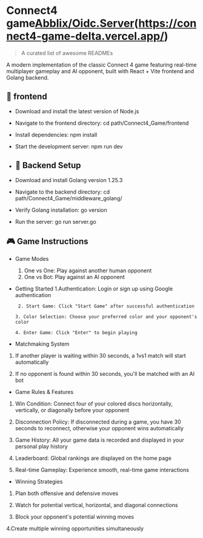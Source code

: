 
# Connect4 game[Abblix/Oidc.Server](https://github.com/Abblix/Oidc.Server#readme)(https://connect4-game-delta.vercel.app/)
> A curated list of awesome READMEs
> 

A modern implementation of the classic Connect 4 game featuring real-time multiplayer gameplay and AI opponent, built with React + Vite frontend and Golang backend.
   
## 🚀 frontend

-  Download and install the latest version of Node.js
- Navigate to the frontend directory:  cd path/Connect4_Game/frontend
- Install dependencies: npm install
- Start the development server: npm run dev

  
- ## 🔧 Backend Setup
- Download and install Golang version 1.25.3
- Navigate to the backend directory: cd path/Connect4_Game/middleware_golang/
- Verify Golang installation: go version
- Run the server: go run server.go

  
## 🎮 Game Instructions

- Game Modes
    1. One vs One: Play against another human opponent
    2. One vs Bot: Play against an AI opponent

- Getting Started
       1.Authentication: Login or sign up using Google authentication

       2. Start Game: Click "Start Game" after successful authentication

      3. Color Selection: Choose your preferred color and your opponent's color

      4. Enter Game: Click "Enter" to begin playing

- Matchmaking System
1. If another player is waiting within 30 seconds, a 1vs1 match will start automatically

2. If no opponent is found within 30 seconds, you'll be matched with an AI bot

- Game Rules & Features
1. Win Condition: Connect four of your colored discs horizontally, vertically, or diagonally before your opponent

2. Disconnection Policy: If disconnected during a game, you have 30 seconds to reconnect, otherwise your opponent wins automatically

3. Game History: All your game data is recorded and displayed in your personal play history

4. Leaderboard: Global rankings are displayed on the home page

5. Real-time Gameplay: Experience smooth, real-time game interactions

- Winning Strategies
1. Plan both offensive and defensive moves

2. Watch for potential vertical, horizontal, and diagonal connections

3. Block your opponent's potential winning moves

4.Create multiple winning opportunities simultaneously
